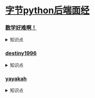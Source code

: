 # [字节python后端面经](https://www.nowcoder.com/community/665)
### [数学好难啊！](https://www.nowcoder.com/discuss/531535?type=2&order=0&pos=1&page=1&channel=1009&source_id=discuss_tag)
<details>
    <summary>知识点</summary>
    

- [微信发红包-测试用例（全）](https://blog.csdn.net/qq_40955824/article/details/89407525)
- [微信朋友圈，微信红包，QQ登录测试用例](https://blog.csdn.net/Magic_ww/article/details/102653923?utm_medium=distribute.pc_relevant.none-task-blog-BlogCommendFromMachineLearnPai2-1.channel_param&depth_1-utm_source=distribute.pc_relevant.none-task-blog-BlogCommendFromMachineLearnPai2-1.channel_param)
- [【测试用例练习】十、微信朋友圈点赞 和发红包 测试用例](https://blog.csdn.net/chris__x/article/details/107799843?utm_medium=distribute.pc_relevant_t0.none-task-blog-BlogCommendFromMachineLearnPai2-1.channel_param&depth_1-utm_source=distribute.pc_relevant_t0.none-task-blog-BlogCommendFromMachineLearnPai2-1.channel_param)

</details>


### [destiny1996](https://www.nowcoder.com/discuss/450455)
<details>
    <summary>知识点</summary>
    
- [分布式与集群的区别是什么？](https://www.zhihu.com/question/20004877)
- [Python 异常处理](https://www.runoob.com/python/python-exceptions.html)

</details>


### [yayakah](https://www.nowcoder.com/discuss/427290?type=2&order=0&pos=11&page=1&channel=-2&source_id=discuss_tag)
<details>
    <summary>知识点</summary>
    
- python和C++、Java的区别是什么？python有编译吗？
    <details>
        <summary>展开</summary>

    - [Java虚拟机——字节码、机器码和JVM](https://zhuanlan.zhihu.com/p/44657693)
    - [python的执行过程总结](https://blog.csdn.net/NeverLate_gogogo/article/details/86677452?utm_medium=distribute.pc_relevant.none-task-blog-BlogCommendFromMachineLearnPai2-1.channel_param&depth_1-utm_source=distribute.pc_relevant.none-task-blog-BlogCommendFromMachineLearnPai2-1.channel_param)
    - [python编译过程和执行原理](https://blog.csdn.net/helloxiaozhe/article/details/78104975)
    - [C语言：编译执行过程](https://zhuanlan.zhihu.com/p/54121549)

    </details>

</details>
